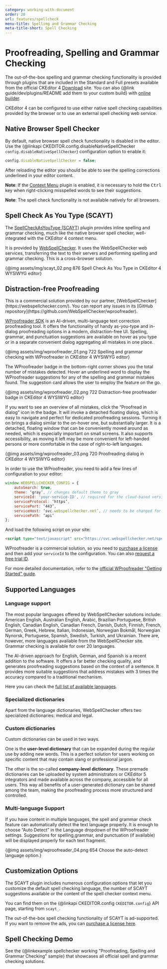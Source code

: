 ```yaml
---
category: working-with-document
order: 20
url: features/spellcheck
menu-title: Spelling and Grammar Checking
meta-title-short: Spell Checking
---
```

<!--
Copyright (c) 2003-2022, CKSource Holding sp. z o.o. All rights reserved.
For licensing, see LICENSE.md.
-->

# Proofreading, Spelling and Grammar Checking

<info-box info="">
    The out-of-the-box spelling and grammar checking functionality is provided through plugins that are included in the Standard and Full presets available from the official CKEditor 4 <a href="https://ckeditor.com/ckeditor-4/download/">Download</a> site. You can also {@link guide/dev/plugins/README add them to your custom build} with <a href="https://ckeditor.com/cke4/builder">online builder</a>.
</info-box>

CKEditor 4 can be configured to use either native spell checking capabilities provided by the browser or to use an external spell checking web service.

## Native Browser Spell Checker

By default, native browser spell check functionality is disabled in the editor. Use the {@linkapi CKEDITOR.config.disableNativeSpellChecker `config.disableNativeSpellChecker`} configuration option to enable it:

```js
config.disableNativeSpellChecker = false;
```

After reloading the editor you should be able to see the spelling corrections underlined in your editor content.

**Note**: If the [Context Menu](https://ckeditor.com/cke4/addon/contextmenu) plugin is enabled, it is necessary to hold the <kbd>Ctrl</kbd> key when right-clicking misspelled words to see their suggestions.

**Note**: The spell check functionality is not available natively for all browsers.

## Spell Check As You Type (SCAYT)

The [SpellCheckAsYouType (SCAYT)](https://ckeditor.com/cke4/addon/scayt) plugin provides inline spelling and grammar checking, much like the native browser spell checker, well-integrated with the CKEditor 4 context menu.

It is provided by [WebSpellChecker](https://webspellchecker.com/wsc-scayt-ckeditor4/). It uses the WebSpellChecker web services, transferring the text to their servers and performing spelling and grammar checking. This is a cross-browser solution.

{@img assets/img/scayt_02.png 876 Spell Check As You Type in CKEditor 4 WYSIWYG editor}

## Distraction-free Proofreading

<info-box info="">
    This is a commercial solution provided by our partner, [WebSpellChecker](https://webspellchecker.com/). You can report any issues in its [GitHub repository](https://github.com/WebSpellChecker/wproofreader).
</info-box>

[WProofreader SDK](https://webspellchecker.com/wsc-proofreader) is an AI-driven, multi-language text correction proofreading tool. It offers the functionality of handy as-you-type and in-dialog proofreading options in a modern, distraction-free UI. Spelling, grammar, and punctuation suggestions are available on hover as you type or in a separate convenient dialog aggregating all mistakes in one place.

{@img assets/img/wproofreader_01.png 722 Spelling and grammar checking with WProofreader in CKEditor 4 WYSIWYG editor}

The WProofreader badge in the bottom-right corner shows you the total number of mistakes detected. Hover an underlined word to display the WProofreader suggestions for any of the spelling and grammar mistakes found. The suggestion card allows the user to employ the feature on the go.

{@img assets/img/wproofreader_02.png 722 Distraction-free proofreader badge in CKEditor 4 WYSIWYG editor}

If you want to see an overview of all mistakes, click the “Proofread in dialog” icon in the badge. It will invoke a detached floating dialog, which is easy to navigate and perfect for dedicated proofreading sessions. Turning it on brings a dialog similar to the on-hover one, but substantially larger. It is a detached, floating window that can be conveniently moved around as needed, which is especially important on small screens. It also supports accessibility, as moving it left may be more convenient for left-handed persons or more comfortable in the case of right-to-left languages.

{@img assets/img/wproofreader_03.png 720 Proofreading dialog in CKEditor 4 WYSIWYG editor}

In order to use the WProofreader, you need to add a few lines of configuration to your editor:

```js
window.WEBSPELLCHECKER_CONFIG = {
    autoSearch: true,
    theme: ‘gray’, // changes default theme to gray
	serviceId: 'your-service-ID', // required for the cloud-based version only
	serviceProtocol: ‘https’,
	servicePort: ‘443’,
	serviceHost: ‘svc.webspellchecker.net’, // needs to be changed for the on-prem version
	servicePath: ‘api’
};
```

And load the following script on your site:

```html
<script type="text/javascript" src="https://svc.webspellchecker.net/spellcheck31/wscbundle/wscbundle.js"></script>
```

WProofreader is a commercial solution, so you need to [purchase a license](https://ckeditor.com/contact/) and then add your `serviceId` to the configuration. You can also [request a free trial ID](https://ckeditor.com/contact/).

For more detailed documentation, refer to the [official WProofreader "Getting Started" guide](https://docs.webspellchecker.net/pages/viewpage.action?pageId=442663877).

## Supported Languages

### Language support

The most popular languages offered by WebSpellChecker solutions include: American English, Australian English, Arabic, Brazilian Portuguese, British English, Canadian English, Canadian French, Danish, Dutch, Finnish, French, German, Greek, Hebrew, Italian, Indonesian, Norwegian Bokmål, Norwegian Nynorsk, Portuguese, Spanish, Swedish, Turkish, and Ukrainian. There are, however, more languages available from the WebSpellChecker site. Grammar checking is available for over 20 languages.

The AI-driven approach for English, German, and Spanish is a recent addition to the software. It offers a far better checking quality, and generates proofreading suggestions based on the context of a sentence. It provides more suitable suggestions that address mistakes with 3 times the accuracy compared to a traditional mechanism.

Here you can check the [full list of available languages](https://webspellchecker.com/additional-dictionaries/).

### Specialized dictionaries

Apart from the language dictionaries, WebSpellChecker offers two specialized dictionaries: medical and legal.

### Custom dictionaries

Custom dictionaries can be used in two ways.

One is the **user-level dictionary** that can be expanded during the regular use by adding new words. This is a perfect solution for users working on specific content that may contain slang or professional jargon.

The other is the so-called **company-level dictionary**. These premade dictionaries can be uploaded by system administrators or CKEditor 5 integrators and made available across the company, accessible for all users. This way all benefits of a user-generated dictionary can be shared among the team, making the proofreading process more structured and controlled.

### Multi-language Support

If you have content in multiple languages, the spell and grammar check feature can automatically detect the text language properly. It is enough to choose “Auto Detect” in the Language dropdown of the WProofreader settings. Suggestions for spelling,grammar, and punctuation (if available) will be displayed properly for each text fragment.

{@img assets/img/wproofreader_04.png 654 Choose the auto-detect language option.}

## Customization Options

The SCAYT plugin includes numerous configuration options that let you customize the default spell checking language, the number of SCAYT suggestions available or the content of the spell checker context menu.

You can find them on the {@linkapi CKEDITOR.config `CKEDITOR.config`} API page, starting from `scayt_`.

<info-box hint="">
    The out-of-the-box spell checking functionality of SCAYT is ad-supported. If you want to remove the ads, you can <a href="https://ckeditor.com/contact/">purchase a license here</a>.
</info-box>

## Spell Checking Demo

See the {@linkexample spellchecker working "Proofreading, Spelling and Grammar Checking" sample} that showcases all official spell and grammar checking solutions.
